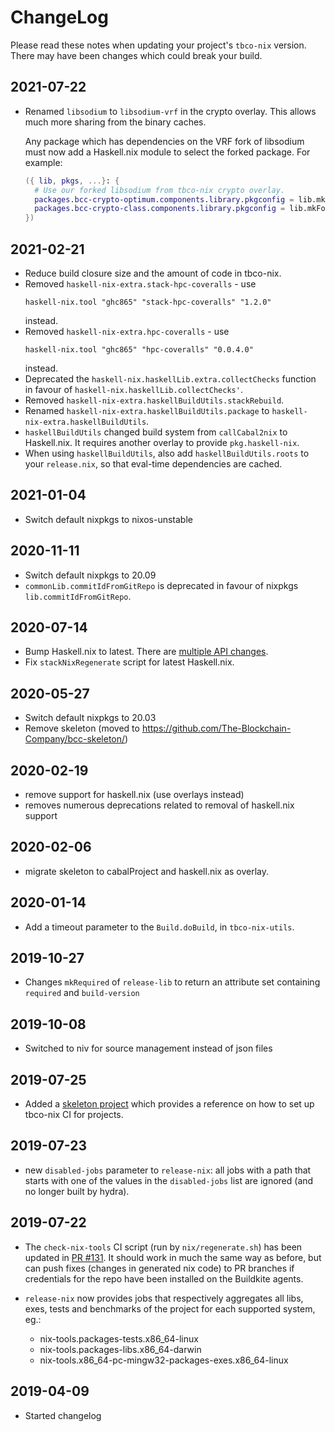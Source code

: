 # ChangeLog

Please read these notes when updating your project's `tbco-nix`
version. There may have been changes which could break your build.

## 2021-07-22
  * Renamed `libsodium` to `libsodium-vrf` in the crypto overlay. This
    allows much more sharing from the binary caches.

    Any package which has dependencies on the VRF fork of libsodium
    must now add a Haskell.nix module to select the forked package.
    For example:

    ```nix
    ({ lib, pkgs, ...}: {
      # Use our forked libsodium from tbco-nix crypto overlay.
      packages.bcc-crypto-optimum.components.library.pkgconfig = lib.mkForce [ [ pkgs.libsodium-vrf ] ];
      packages.bcc-crypto-class.components.library.pkgconfig = lib.mkForce [ [ pkgs.libsodium-vrf ] ];
    })
    ```

## 2021-02-21
  * Reduce build closure size and the amount of code in tbco-nix.
  * Removed `haskell-nix-extra.stack-hpc-coveralls` - use
    ```
    haskell-nix.tool "ghc865" "stack-hpc-coveralls" "1.2.0"
    ```
    instead.
  * Removed `haskell-nix-extra.hpc-coveralls` - use
    ```
    haskell-nix.tool "ghc865" "hpc-coveralls" "0.0.4.0"
    ```
    instead.
  * Deprecated the `haskell-nix.haskellLib.extra.collectChecks` function
    in favour of `haskell-nix.haskellLib.collectChecks'`.
  * Removed `haskell-nix-extra.haskellBuildUtils.stackRebuild`.
  * Renamed `haskell-nix-extra.haskellBuildUtils.package`
    to  `haskell-nix-extra.haskellBuildUtils`.
  * `haskellBuildUtils` changed build system from `callCabal2nix`
    to Haskell.nix. It requires another overlay
    to provide `pkg.haskell-nix`.
  * When using `haskellBuildUtils`, also add `haskellBuildUtils.roots`
    to your `release.nix`, so that eval-time dependencies are cached.

## 2021-01-04
  * Switch default nixpkgs to nixos-unstable

## 2020-11-11
   * Switch default nixpkgs to 20.09
   * `commonLib.commitIdFromGitRepo` is deprecated in favour of nixpkgs `lib.commitIdFromGitRepo`.

## 2020-07-14
   * Bump Haskell.nix to latest. There are [multiple API changes](https://github.com/The-Blockchain-Company/haskell.nix/blob/master/changelog.md).
   * Fix `stackNixRegenerate` script for latest Haskell.nix.

## 2020-05-27
   * Switch default nixpkgs to 20.03
   * Remove skeleton (moved to https://github.com/The-Blockchain-Company/bcc-skeleton/)

## 2020-02-19
   * remove support for haskell.nix (use overlays instead)
   * removes numerous deprecations related to removal of haskell.nix support

## 2020-02-06
   * migrate skeleton to cabalProject and haskell.nix as overlay.

## 2020-01-14
   * Add a timeout parameter to the `Build.doBuild`, in `tbco-nix-utils`.

## 2019-10-27
   * Changes `mkRequired` of `release-lib` to return an attribute set
     containing `required` and `build-version`

## 2019-10-08

   * Switched to niv for source management instead of json files


## 2019-07-25

   * Added a [skeleton project](./skeleton/README.md) which provides a
     reference on how to set up tbco-nix CI for projects.

## 2019-07-23

   * new `disabled-jobs` parameter to `release-nix`: all jobs with a path
     that starts with one of the values in the `disabled-jobs` list are ignored
     (and no longer built by hydra).

## 2019-07-22

   * The `check-nix-tools` CI script (run by `nix/regenerate.sh`) has been updated in
     [PR #131](https://github.com/The-Blockchain-Company/tbco-nix/pull/131).
     It should work in much the same way as before, but can push fixes (changes in generated nix code)
     to PR branches if credentials for the repo have been installed on
     the Buildkite agents.

   * `release-nix` now provides jobs that respectively aggregates all libs, exes, tests and benchmarks of the project for each supported system, eg.:
     - nix-tools.packages-tests.x86_64-linux
     - nix-tools.packages-libs.x86_64-darwin
     - nix-tools.x86_64-pc-mingw32-packages-exes.x86_64-linux

## 2019-04-09

   * Started changelog
